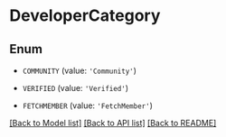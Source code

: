 # DeveloperCategory


## Enum

* `COMMUNITY` (value: `'Community'`)

* `VERIFIED` (value: `'Verified'`)

* `FETCHMEMBER` (value: `'FetchMember'`)

[[Back to Model list]](../README.md#documentation-for-models) [[Back to API list]](../README.md#documentation-for-api-endpoints) [[Back to README]](../README.md)


